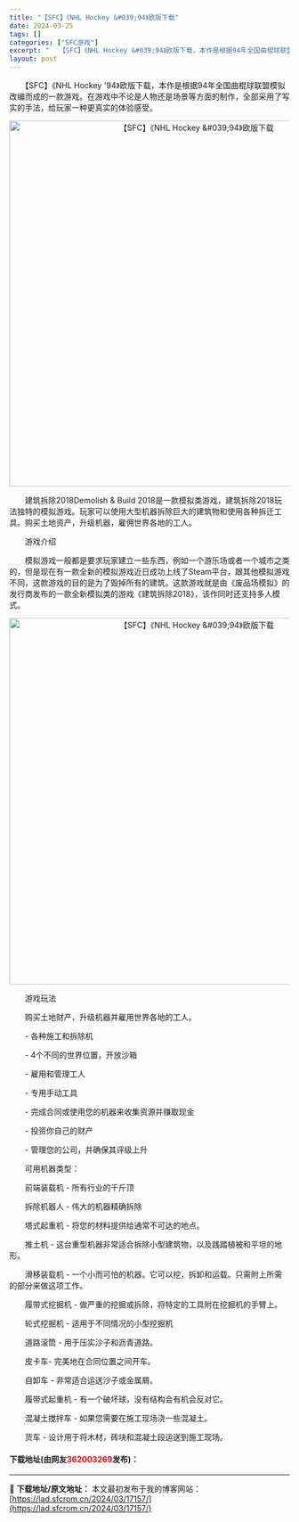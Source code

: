 ```yaml
---
title: "【SFC】《NHL Hockey &#039;94》欧版下载"
date: 2024-03-25
tags: []
categories: ["SFC游戏"]
excerpt: "　　【SFC】《NHL Hockey &#039;94》欧版下载，本作是根据94年全国曲棍球联盟模拟改编而成的一款游戏。在游戏中不论是人物还是场景等方面的制作，全部采用了写实的手法，给玩家一种更真实的体验感受。 　　建筑拆除2018Demolish &amp; Build 2018是一款模拟类游戏，建&hellip;"
layout: post
---
```


 <p>　　【SFC】《NHL Hockey &#39;94》欧版下载，本作是根据94年全国曲棍球联盟模拟改编而成的一款游戏。在游戏中不论是人物还是场景等方面的制作，全部采用了写实的手法，给玩家一种更真实的体验感受。</p> <p align="center"><img align="" border="0" src="https://lad.sfcrom.cn/wp-content/uploads/2024/03/20240325_6600c6ac7e71f.png" width="657" alt="【SFC】《NHL Hockey &amp;#039;94》欧版下载" /></p> <p>　　建筑拆除2018Demolish &amp; Build 2018是一款模拟类游戏，建筑拆除2018玩法独特的模拟游戏。玩家可以使用大型机器拆除巨大的建筑物和使用各种拆迁工具。购买土地资产，升级机器，雇佣世界各地的工人。</p> <p>　　游戏介绍</p> <p>　　模拟游戏一般都是要求玩家建立一些东西，例如一个游乐场或者一个城市之类的，但是现在有一款全新的模拟游戏近日成功上线了Steam平台，跟其他模拟游戏不同，这款游戏的目的是为了毁掉所有的建筑。这款游戏就是由《废品场模拟》的发行商发布的一款全新模拟类的游戏《建筑拆除2018》，该作同时还支持多人模式。</p> <p align="center"><img align="" border="0" src="https://lad.sfcrom.cn/wp-content/uploads/2024/03/20240325_6600c6adc97b2.png" width="658" alt="【SFC】《NHL Hockey &amp;#039;94》欧版下载" /></p> <p>　　游戏玩法</p> <p>　　购买土地财产，升级机器并雇用世界各地的工人。</p> <p>　　- 各种施工和拆除机</p> <p>　　- 4个不同的世界位置，开放沙箱</p> <p>　　- 雇用和管理工人</p> <p>　　- 专用手动工具</p> <p>　　- 完成合同或使用您的机器来收集资源并赚取现金</p> <p>　　- 投资你自己的财产</p> <p>　　- 管理您的公司，并确保其评级上升</p> <p>　　可用机器类型：</p> <p>　　前端装载机 - 所有行业的千斤顶</p> <p>　　拆除机器人 - 伟大的机器精确拆除</p> <p>　　塔式起重机 - 将您的材料提供给通常不可达的地点。</p> <p>　　推土机 - 这台重型机器非常适合拆除小型建筑物，以及践踏植被和平坦的地形。</p> <p>　　滑移装载机 - 一个小而可怕的机器。它可以挖，拆卸和运载。只需附上所需的部分来做这项工作。</p> <p>　　履带式挖掘机 - 做严重的挖掘或拆除，将特定的工具附在挖掘机的手臂上。</p> <p>　　轮式挖掘机 - 适用于不同情况的小型挖掘机</p> <p>　　道路滚筒 - 用于压实沙子和沥青道路。</p> <p>　　皮卡车- 完美地在合同位置之间开车。</p> <p>　　自卸车 - 非常适合运送沙子或金属屑。</p> <p>　　履带式起重机 - 有一个破坏球，没有结构会有机会反对它。</p> <p>　　混凝土搅拌车 - 如果您需要在施工现场浇一些混凝土。</p> <p>　　货车 - 设计用于将木材，砖块和混凝土段运送到施工现场。</p> <p><h4>下载地址(由网友<font color="red">362003269</font>发布)：</h4></p> 

---
📖 **下载地址/原文地址：** 本文最初发布于我的博客网站：[https://lad.sfcrom.cn/2024/03/17157/](https://lad.sfcrom.cn/2024/03/17157/)
